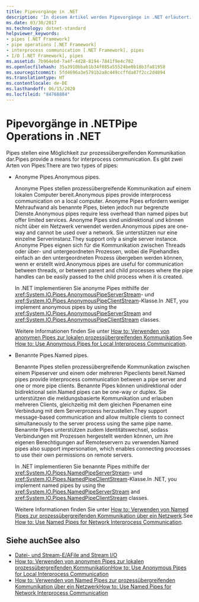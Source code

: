```yaml
---
title: Pipevorgänge in .NET
description: 'In diesem Artikel werden Pipevorgänge in .NET erläutert. Pipes stellen eine Möglichkeit zur prozessübergreifenden Kommunikation dar. Es gibt zwei Arten von Pipes: anonyme sowie benannte Pipes.'
ms.date: 03/30/2017
ms.technology: dotnet-standard
helpviewer_keywords:
- pipes [.NET Framework]
- pipe operations [.NET Framework]
- interprocess communication [.NET Framework], pipes
- I/O [.NET Framework], pipes
ms.assetid: 7b964ebd-7a4f-4d28-8194-7841f9e4c702
ms.openlocfilehash: 35a3910bbab1b34f085a55524be0b18b3fa81958
ms.sourcegitcommit: 5fd4696a3e5791b2a8c449ccffda87f2cc2d4894
ms.translationtype: HT
ms.contentlocale: de-DE
ms.lasthandoff: 06/15/2020
ms.locfileid: "84768884"
---
```

# <a name="pipe-operations-in-net"></a><span data-ttu-id="aa0b8-105">Pipevorgänge in .NET</span><span class="sxs-lookup"><span data-stu-id="aa0b8-105">Pipe Operations in .NET</span></span>
<span data-ttu-id="aa0b8-106">Pipes stellen eine Möglichkeit zur prozessübergreifenden Kommunikation dar.</span><span class="sxs-lookup"><span data-stu-id="aa0b8-106">Pipes provide a means for interprocess communication.</span></span> <span data-ttu-id="aa0b8-107">Es gibt zwei Arten von Pipes:</span><span class="sxs-lookup"><span data-stu-id="aa0b8-107">There are two types of pipes:</span></span>  
  
- <span data-ttu-id="aa0b8-108">Anonyme Pipes.</span><span class="sxs-lookup"><span data-stu-id="aa0b8-108">Anonymous pipes.</span></span>  
  
     <span data-ttu-id="aa0b8-109">Anonyme Pipes stellen prozessübergreifende Kommunikation auf einem lokalen Computer bereit.</span><span class="sxs-lookup"><span data-stu-id="aa0b8-109">Anonymous pipes provide interprocess communication on a local computer.</span></span> <span data-ttu-id="aa0b8-110">Anonyme Pipes erfordern weniger Mehraufwand als benannte Pipes, bieten jedoch nur begrenzte Dienste.</span><span class="sxs-lookup"><span data-stu-id="aa0b8-110">Anonymous pipes require less overhead than named pipes but offer limited services.</span></span> <span data-ttu-id="aa0b8-111">Anonyme Pipes sind unidirektional und können nicht über ein Netzwerk verwendet werden.</span><span class="sxs-lookup"><span data-stu-id="aa0b8-111">Anonymous pipes are one-way and cannot be used over a network.</span></span> <span data-ttu-id="aa0b8-112">Sie unterstützen nur eine einzelne Serverinstanz.</span><span class="sxs-lookup"><span data-stu-id="aa0b8-112">They support only a single server instance.</span></span> <span data-ttu-id="aa0b8-113">Anonyme Pipes eignen sich für die Kommunikation zwischen Threads oder über- und untergeordneten Prozessen, wobei die Pipehandles einfach an den untergeordneten Prozess übergeben werden können, wenn er erstellt wird.</span><span class="sxs-lookup"><span data-stu-id="aa0b8-113">Anonymous pipes are useful for communication between threads, or between parent and child processes where the pipe handles can be easily passed to the child process when it is created.</span></span>  
  
     <span data-ttu-id="aa0b8-114">In .NET implementieren Sie anonyme Pipes mithilfe der <xref:System.IO.Pipes.AnonymousPipeServerStream>- und <xref:System.IO.Pipes.AnonymousPipeClientStream>-Klasse.</span><span class="sxs-lookup"><span data-stu-id="aa0b8-114">In .NET, you implement anonymous pipes by using the <xref:System.IO.Pipes.AnonymousPipeServerStream> and <xref:System.IO.Pipes.AnonymousPipeClientStream> classes.</span></span>  
  
     <span data-ttu-id="aa0b8-115">Weitere Informationen finden Sie unter [How to: Verwenden von anonymen Pipes zur lokalen prozessübergreifenden Kommunikation](how-to-use-anonymous-pipes-for-local-interprocess-communication.md).</span><span class="sxs-lookup"><span data-stu-id="aa0b8-115">See [How to: Use Anonymous Pipes for Local Interprocess Communication](how-to-use-anonymous-pipes-for-local-interprocess-communication.md).</span></span>  
  
- <span data-ttu-id="aa0b8-116">Benannte Pipes.</span><span class="sxs-lookup"><span data-stu-id="aa0b8-116">Named pipes.</span></span>  
  
     <span data-ttu-id="aa0b8-117">Benannte Pipes stellen prozessübergreifende Kommunikation zwischen einem Pipeserver und einem oder mehreren Pipeclients bereit.</span><span class="sxs-lookup"><span data-stu-id="aa0b8-117">Named pipes provide interprocess communication between a pipe server and one or more pipe clients.</span></span> <span data-ttu-id="aa0b8-118">Benannte Pipes können unidirektional oder bidirektional sein.</span><span class="sxs-lookup"><span data-stu-id="aa0b8-118">Named pipes can be one-way or duplex.</span></span> <span data-ttu-id="aa0b8-119">Sie unterstützen die meldungsbasierte Kommunikation und erlauben mehreren Clients, gleichzeitig mit dem gleichen Pipenamen eine Verbindung mit dem Serverprozess herzustellen.</span><span class="sxs-lookup"><span data-stu-id="aa0b8-119">They support message-based communication and allow multiple clients to connect simultaneously to the server process using the same pipe name.</span></span> <span data-ttu-id="aa0b8-120">Benannte Pipes unterstützen zudem Identitätswechsel, sodass Verbindungen mit Prozessen hergestellt werden können, um ihre eigenen Berechtigungen auf Remoteservern zu verwenden.</span><span class="sxs-lookup"><span data-stu-id="aa0b8-120">Named pipes also support impersonation, which enables connecting processes to use their own permissions on remote servers.</span></span>  
  
     <span data-ttu-id="aa0b8-121">In .NET implementieren Sie benannte Pipes mithilfe der <xref:System.IO.Pipes.NamedPipeServerStream>- und <xref:System.IO.Pipes.NamedPipeClientStream>-Klasse.</span><span class="sxs-lookup"><span data-stu-id="aa0b8-121">In .NET, you implement named pipes by using the <xref:System.IO.Pipes.NamedPipeServerStream> and <xref:System.IO.Pipes.NamedPipeClientStream> classes.</span></span>  
  
     <span data-ttu-id="aa0b8-122">Weitere Informationen finden Sie unter [How to: Verwenden von Named Pipes zur prozessübergreifenden Kommunikation über ein Netzwerk](how-to-use-named-pipes-for-network-interprocess-communication.md).</span><span class="sxs-lookup"><span data-stu-id="aa0b8-122">See [How to: Use Named Pipes for Network Interprocess Communication](how-to-use-named-pipes-for-network-interprocess-communication.md).</span></span>  
  
## <a name="see-also"></a><span data-ttu-id="aa0b8-123">Siehe auch</span><span class="sxs-lookup"><span data-stu-id="aa0b8-123">See also</span></span>

- [<span data-ttu-id="aa0b8-124">Datei- und Stream-E/A</span><span class="sxs-lookup"><span data-stu-id="aa0b8-124">File and Stream I/O</span></span>](index.md)
- [<span data-ttu-id="aa0b8-125">How to: Verwenden von anonymen Pipes zur lokalen prozessübergreifenden Kommunikation</span><span class="sxs-lookup"><span data-stu-id="aa0b8-125">How to: Use Anonymous Pipes for Local Interprocess Communication</span></span>](how-to-use-anonymous-pipes-for-local-interprocess-communication.md)
- [<span data-ttu-id="aa0b8-126">How to: Verwenden von Named Pipes zur prozessübergreifenden Kommunikation über ein Netzwerk</span><span class="sxs-lookup"><span data-stu-id="aa0b8-126">How to: Use Named Pipes for Network Interprocess Communication</span></span>](how-to-use-named-pipes-for-network-interprocess-communication.md)

